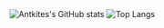<div>
  <img src="https://github-readme-stats.vercel.app/api?username=Ackites&show_icons=true&count_private=true" alt="Antkites's GitHub stats"/>
  <img src="https://github-readme-stats.vercel.app/api/top-langs/?username=Ackites&layout=compact" alt="Top Langs"/>
</div>
